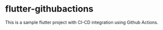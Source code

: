 # flutter-githubactions
This is a sample flutter project with CI-CD integration using Github Actions.
